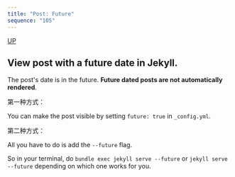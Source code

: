 ```yaml
---
title: "Post: Future"
sequence: "105"
---
```


[UP](/jekyll/jekyll-index.html)

## View post with a future date in Jekyll.

The post's date is in the future. **Future dated posts are not automatically rendered**.

第一种方式：

You can make the post visible by setting `future: true` in `_config.yml`.

第二种方式：

All you have to do is add the `--future` flag.

So in your terminal, do `bundle exec jekyll serve --future` or `jekyll serve --future` depending on which one works for you.

